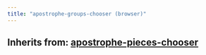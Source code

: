 ```yaml
---
title: "apostrophe-groups-chooser (browser)"
---
```

## Inherits from: [apostrophe-pieces-chooser](../apostrophe-pieces/browser-apostrophe-pieces-chooser.html)

